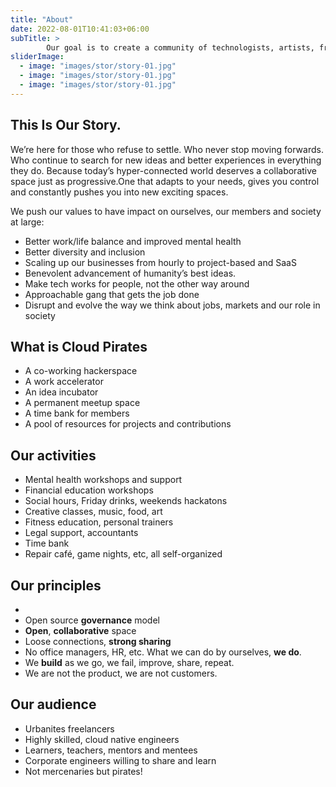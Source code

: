 ```yaml
---
title: "About"
date: 2022-08-01T10:41:03+06:00
subTitle: >
        Our goal is to create a community of technologists, artists, freelancers, active citizens to promote positive impact of tech on society and foster a new collaborative way of working
sliderImage:
  - image: "images/stor/story-01.jpg"
  - image: "images/stor/story-01.jpg"
  - image: "images/stor/story-01.jpg"
---
```

## This Is Our Story.

We’re here for those who refuse to settle. Who never stop moving forwards. Who continue to search for new
ideas and better experiences in everything they do. Because today’s hyper-connected world deserves a
collaborative space just as progressive.One that adapts to your needs, gives you control and constantly pushes
you into new exciting spaces.

We push our values to have impact on ourselves, our members and society at large:

- Better work/life balance and improved mental health​
- Better diversity and inclusion​
- Scaling up our businesses from hourly to project-based and SaaS​
- Benevolent advancement of humanity’s best ideas.​
- Make tech works for people, not the other way around​
- Approachable gang that gets the job done​
- Disrupt and evolve the way we think about jobs, markets and our role in society

## What is Cloud Pirates

- A co-working hackerspace​
- A work accelerator​
- An idea incubator​
- A permanent meetup space​
- A time bank for members​
- A pool of resources for projects and contributions​

## Our activities

- Mental health workshops and support​
- Financial education workshops​
- Social hours, Friday drinks, weekends hackatons​
- Creative classes, music, food, art​
- Fitness education, personal trainers​
- Legal support, accountants​
- Time bank​
- Repair café, game nights, etc, all self-organized​

## Our principles
- 
- Open source **governance** model​
- **Open**, **collaborative** space​
- Loose connections, **strong sharing​**
- No office managers, HR, etc. What we can do by ourselves, **we do**.​
- We **build** as we go, we fail, improve, share, repeat.​
- We are not the product, we are not customers.

## Our audience

- Urbanites freelancers​
- Highly skilled, cloud native engineers​
- Learners, teachers, mentors and mentees​
- Corporate engineers willing to share and learn​
- Not mercenaries but pirates!
